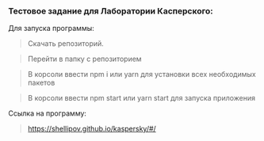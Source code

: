
### Тестовое задание для Лаборатории Касперского:

Для запуска программы: 

> Скачать репозиторий.

> Перейти в папку с репозиторием

> В корсоли ввести npm i или yarn для установки всех необходимых пакетов

> В корсоли ввести npm start или yarn start для запуска приложения

Ссылка на программу: 

> https://shellipov.github.io/kaspersky/#/
